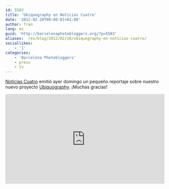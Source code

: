 ```yaml
---
id: 5583
title: 'Ubiquography en Noticias Cuatro'
date: '2012-02-20T09:00:01+01:00'
author: fran
lang: es
guid: 'http://barcelonaphotobloggers.org/?p=5583'
aliases:  /es/blog/2012/02/20/ubiquography-en-noticias-cuatro/
sociallikes:
    - '1'
categories:
    - 'Barcelona Photobloggers'
    - press
    - tv
---
```


<a href="http://www.cuatro.com/noticias/">Noticias Cuatro</a> emitió ayer domingo un pequeño reportaje sobre nuestro nuevo proyecto <a href="http://ubiquography.com/">Ubiquography</a>. ¡Muchas gracias!

<iframe src="http://player.vimeo.com/video/37069708" width="500" height="281" frameborder="0" webkitallowfullscreen="" mozallowfullscreen="" allowfullscreen=""></iframe>